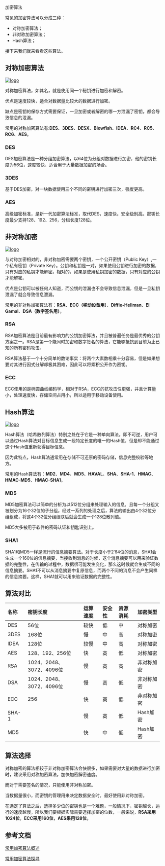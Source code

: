 加密算法

常见的加密算法可以分成三种：

- 对称加密算法；
- 非对称加密算法；
- Hash算法；

接下来我们就来看看这些算法。

## 对称加密算法



[![logo](http://zhangzr.cn/2018/07/04/%E5%B8%B8%E7%94%A8%E5%8A%A0%E5%AF%86%E7%AE%97%E6%B3%95%E7%AE%80%E4%BB%8B/security.png)](http://zhangzr.cn/2018/07/04/常用加密算法简介/security.png)



对称加密算法，如其名，就是使用同一个秘钥进行加密和解密。

优点是速度较快，适合对数据量比较大的数据进行加密。

缺点是密钥的保存方式需要保证，一旦加密或者解密的哪一方泄漏了密钥，都会导致信息的泄漏。

常用的对称加密算法有:**DES**、**3DES**、**DESX**、**Blowfish**、**IDEA**、**RC4**、**RC5**、**RC6**、**AES**。

### DES

DES加密算法是一种分组加密算法，以64位为分组对数据进行加密，他的密钥长度为56位，速度较快，适合用于大量数据加密的场合。

### 3DES

基于DES加密，对一块数据使用三个不同的密钥进行加密三次，强度更高。

### AES

高级加密标准，是新一代加密算法标准，取代DES，速度快，安全级别高。密钥长度最少支持128、192、256，分租长度128位。

## 非对称加密



[![logo](http://zhangzr.cn/2018/07/04/%E5%B8%B8%E7%94%A8%E5%8A%A0%E5%AF%86%E7%AE%97%E6%B3%95%E7%AE%80%E4%BB%8B/security2.png)](http://zhangzr.cn/2018/07/04/常用加密算法简介/security2.png)



与对称加密相对的，非对称加密需要两个密钥，一个公开密钥（Public Key）,一个私有密钥（Private Key）。公钥和私钥是一对，如果使用公钥进行加密的数据，只有对应的私钥才能解密。相对的，如果是使用私钥加密的数据，只有对应的公钥才能解密。

优点是公钥可以被任何人知道，而公钥的泄漏也不会导致信息泄漏，但是一旦私钥泄漏了就会导致信息泄漏。

常用的非对称加密算法有：**RSA**、**ECC（移动设备用）**、**Diffie-Hellman**、**El Gamal**、**DSA（数字签名用）**。

### RSA

RSA加密算法是目前最有影响力的公钥加密算法，并且被普遍任务是最优秀的公钥方案之一。RSA是第一个能同时加密和数字签名的算法，它能够抵抗到目前为止已知的所有密码攻击。

RSA算法基于一个十分简单的数论事实：将两个大素数相乘十分容易，但是如果想要对其进行因式分解却极其困难，因此可以将乘积公开作为密钥。

### ECC

ECC使用的是椭圆曲线编码学，相对于RSA，ECC的抗攻击性更强，并且计算量小，处理速度快，存储空间占用小，所以适用于移动设备使用。

## Hash算法



[![logo](http://zhangzr.cn/2018/07/04/%E5%B8%B8%E7%94%A8%E5%8A%A0%E5%AF%86%E7%AE%97%E6%B3%95%E7%AE%80%E4%BB%8B/security3.png)](http://zhangzr.cn/2018/07/04/常用加密算法简介/security3.png)



Hash算法（哈希散列算法）特别之处在于它是一种单向算法，即不可逆，用户可以通过Hash算法对目标信息生成一段特定长度的唯一的Hash值，但是却不能通过这个Hash值重新获得目标信息。

因为此特点，Hash算法通常用在存储不可还原的密码存储，信息完整校验等地方。

常用的Hash算法有：**MD2**、**MD4**、**MD5**、**HAVAL**、**SHA**、**SHA-1**、**HMAC**、**HMAC-MD5**、**HMAC-SHA1**。

### MD5

MD5加密算法可以简单的分析为以512位分组来处理输入的信息，且每一个分组又被划分为16个32位的子分组，经过一系列的处理之后，算法的输出由4个32位分组组成，将这4个32位分组级联后就会生成一个128位散列值。

MD5大多被用于软件的密码认证和钥匙识别上。

### SHA1

SHA1和MD5一样是流行的信息摘要算法。对于长度小于2’64位的消息，SHA1会生成一个160位的信息摘要，当接收到消息的时候，这个消息摘要可以用来验证数据的完整性，在传输的过程中，数据很可能发生变化，那么这时候就会生成不同的信息摘要。SHA1不可以从消息摘要中复原信息，而两个不同的消息不会产生同样的信息摘要。这样，SHA1就可以用来验证数据的完整性。

## 算法对比

| 名称  | 密钥长度                 | 运算速度 | 安全性 | 资源消耗 | 加密类型   |
| :---- | :----------------------- | :------- | :----- | :------- | :--------- |
| DES   | 56位                     | 较快     | 低     | 中       | 对称加密   |
| 3DES  | 168位                    | 慢       | 中     | 高       | 对称加密   |
| IDEA  | 128位                    | 较慢     | 中     | 高       | 对称加密   |
| AES   | 128、192、256位          | 快       | 高     | 低       | 对称加密   |
| RSA   | 1024、2048、3072、4096位 | 慢       | 高     | 高       | 非对称加密 |
| DSA   | 1024、2048、3072、4096位 | 慢       | 高     | 低       | 非对称加密 |
| ECC   | 256                      | 快       | 高     | 低       | 非对称加密 |
| SHA-1 |                          | 慢       | 高     | 低       | Hash加密   |
| MD5   |                          | 快       | 中     | 低       | Hash加密   |

## 算法选择

对称加密的算法相较于非对称加密算法会快很多，如果需要对大量的数据进行加密时，建议采用对称加密算法，加快加密解密速度。

而对于需要签名的情况，只能使用非对称加密。

当数据量很小，而密钥的管理用来决定数据安全时，最好使用非对称加密。

在选定了算法之后，选择多少位的密钥也是一个难题，一般情况下，密钥越长，运行的速度越慢，所以我们要根据实际需要选择加密的位数，一般来说，**RSA采用1024位**，**ECC采用160位**，**AES采用128位**。

## 参考文档

[常用加密算法概述](https://www.cnblogs.com/colife/p/5566789.html)

[常用加密算法探寻](http://ispeedboy.com/2018/04/06/常用加密算法探寻/)